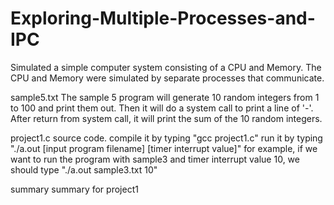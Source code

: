 # Exploring-Multiple-Processes-and-IPC
Simulated a simple computer system consisting of a CPU and Memory. The CPU and Memory were simulated by separate processes that communicate.

sample5.txt
    The sample 5 program will generate 10 random integers from 1 to 100 and print them out.
    Then it will do a system call to print a line of '-'.
    After return from system call, it will print the sum of the 10 random integers.

project1.c
    source code.
    compile it by typing "gcc project1.c"
    run it by typing "./a.out [input program filename] [timer interrupt value]"
    for example, if we want to run the program with sample3 and timer interrupt value 10, we should type
    "./a.out sample3.txt 10" 

summary
    summary for project1
